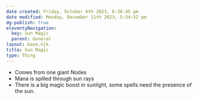 ```yaml
---
date created: Friday, October 6th 2023, 6:38:45 pm
date modified: Monday, December 11th 2023, 5:54:52 pm
dg-publish: true
eleventyNavigation:
  key: Sun Magic
  parent: General
layout: base.njk
title: Sun Magic
type: Thing
---
```


- Comes from one giant Nodes
- Mana is spilled through sun rays
- There is a big magic boost in sunlight, some spells need the presence of the sun.